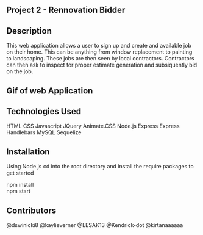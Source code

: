 ## Project 2 - Rennovation Bidder

## Description 

This web application allows a user to sign up and create and available job on their home. This can be anything from window replacement to painting to landscaping. These jobs are then seen by local contractors. Contractors can then ask to inspect for proper estimate generation and subsiquently bid on the job.

## Gif of web Application










## Technologies Used 

HTML
CSS
Javascript
JQuery
Animate.CSS
Node.js
Express
Express Handlebars
MySQL
Sequelize


## Installation
Using Node.js cd into the root directory and install the require packages to get started

npm install  
npm start  

## Contributors

@dswinicki8
@kaylieverner
@LESAK13
@Kendrick-dot
@kirtanaaaaaa